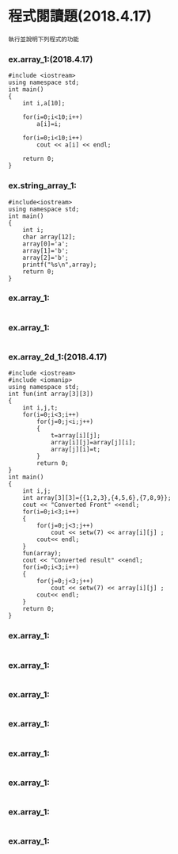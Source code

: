 # 程式閱讀題(2018.4.17)
```
執行並說明下列程式的功能

```

### ex.array_1:(2018.4.17)
```
#include <iostream>
using namespace std;
int main()
{
	int i,a[10];

	for(i=0;i<10;i++)
		a[i]=i;

	for(i=0;i<10;i++)
		cout << a[i] << endl;
		
    return 0;
}
```

### ex.string_array_1:
```
#include<iostream>
using namespace std;
int main()
{
	int i;
	char array[12];
	array[0]='a';
	array[1]='b';
	array[2]='b';
	printf("%s\n",array);
    return 0;
}

```

### ex.array_1:
```

```


### ex.array_1:
```

```


### ex.array_2d_1:(2018.4.17)
```
#include <iostream>
#include <iomanip>
using namespace std;
int fun(int array[3][3])
{
	int i,j,t;
	for(i=0;i<3;i++)
		for(j=0;j<i;j++)
		{
			t=array[i][j];
			array[i][j]=array[j][i];
			array[j][i]=t;
		}
		return 0;
}
int main()
{
	int i,j;
	int array[3][3]={{1,2,3},{4,5,6},{7,8,9}};
	cout << "Converted Front" <<endl;
	for(i=0;i<3;i++)
	{
		for(j=0;j<3;j++)
			cout << setw(7) << array[i][j] ;
		cout<< endl;
	}
	fun(array);
	cout << "Converted result" <<endl;
	for(i=0;i<3;i++)
	{
		for(j=0;j<3;j++)
			cout << setw(7) << array[i][j] ;
		cout<< endl;
	}
    return 0;
}
```


### ex.array_1:
```

```


### ex.array_1:
```

```


### ex.array_1:
```

```


### ex.array_1:
```

```


### ex.array_1:
```

```


### ex.array_1:
```

```


### ex.array_1:
```

```


### ex.array_1:
```

```
